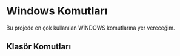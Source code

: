 # Windows Komutları
Bu projede en çok kullanılan WİNDOWS komutlarına yer vereceğim.
## Klasör Komutları
